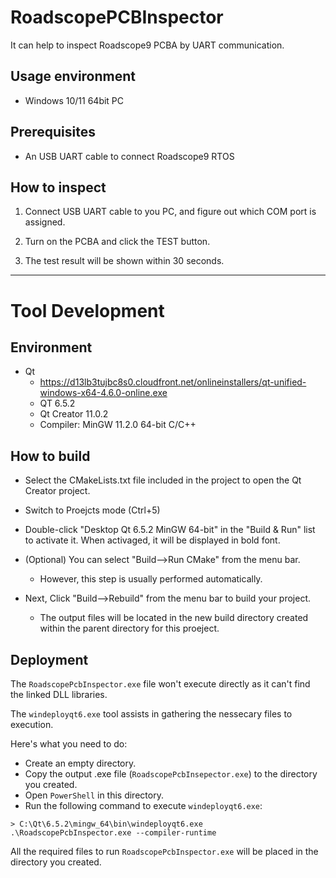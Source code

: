 # RoadscopePCBInspector

It can help to inspect Roadscope9 PCBA by UART communication.

## Usage environment

* Windows 10/11 64bit PC

## Prerequisites

* An USB UART cable to connect Roadscope9 RTOS

## How to inspect

1. Connect USB UART cable to you PC, and figure out which COM port is assigned.

2. Turn on the PCBA and click the TEST button.

3. The test result will be shown within 30 seconds.

----

# Tool Development

## Environment

* Qt
  * https://d13lb3tujbc8s0.cloudfront.net/onlineinstallers/qt-unified-windows-x64-4.6.0-online.exe
  * QT 6.5.2
  * Qt Creator 11.0.2
  * Compiler: MinGW 11.2.0 64-bit C/C++

## How to build

* Select the CMakeLists.txt file included in the project to open the Qt Creator project.

* Switch to Proejcts mode (Ctrl+5)

* Double-click "Desktop Qt 6.5.2 MinGW 64-bit" in the "Build & Run" list to activate it. When activaged, it will be displayed in bold font.

* (Optional) You can select "Build-->Run CMake" from the menu bar.
  * However, this step is usually performed automatically.

* Next, Click "Build-->Rebuild" from the menu bar to build your project.
  * The output files will be located in the new build directory created within the parent directory for this proeject.

## Deployment

The `RoadscopePcbInspector.exe` file won't execute directly as it can't find the linked DLL libraries.

The `windeployqt6.exe` tool assists in gathering the nessecary files to execution.

Here's what you need to do:
* Create an empty directory.
* Copy the output .exe file (`RoadscopePcbInsepector.exe`) to the directory you created.
* Open `PowerShell` in this directory.
* Run the following command to execute `windeployqt6.exe`:

```
> C:\Qt\6.5.2\mingw_64\bin\windeployqt6.exe .\RoadscopePcbInspector.exe --compiler-runtime
```
All the required files to run `RoadscopePcbInspector.exe` will be placed in the directory you created.

